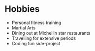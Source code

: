 # Hobbies
- Personal fitness training
- Martial Arts
- Dining out at Michellin star restaurants
- Travelling for extensive periods 
- Coding fun side-project
